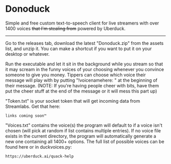 # Donoduck
Simple and free custom text-to-speech client for live streamers with over 1400 voices ~~that I'm stealing from~~ powered by Uberduck.


-----------------------------


Go to the releases tab, download the latest "Donoduck.zip" from the assets list, and unzip it. You can make a shortcut if you want to put it on your desktop or whatever.

Run the executable and let it sit in the background while you stream so that it may scream in the funny voices of your choosing whenever you convince someone to give you money. Tippers can choose which voice their message will play with by putting "!voicenamehere: " at the beginning of their message. (NOTE: If you're having people cheer with bits, have them put the cheer stuff at the end of the message or it will mess this part up)

"Token.txt" is your socket token that will get incoming data from Streamlabs. Get that here:

    links coming soon™
    

"Voices.txt" contains the voice(s) the program will default to if a voice isn't chosen (will pick at random if list contains multiple entries). If no voice file exists in the current directory, the program will automatically generate a new one containing all 1400+ options. The full list of possible voices can be found here or in duckvoices.py:

    https://uberduck.ai/quack-help
    
